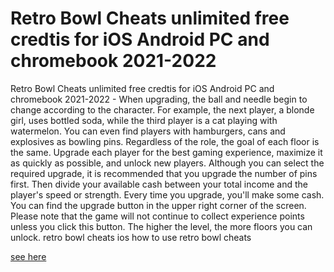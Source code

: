 # Retro Bowl Cheats unlimited free credtis for iOS Android PC and chromebook 2021-2022

Retro Bowl Cheats unlimited free credtis for iOS Android PC and chromebook 2021-2022 - When upgrading, the ball and needle begin to change according to the character. For example, the next player, a blonde girl, uses bottled soda, while the third player is a cat playing with watermelon. You can even find players with hamburgers, cans and explosives as bowling pins. Regardless of the role, the goal of each floor is the same. Upgrade each player for the best gaming experience, maximize it as quickly as possible, and unlock new players. Although you can select the required upgrade, it is recommended that you upgrade the number of pins first. Then divide your available cash between your total income and the player's speed or strength. Every time you upgrade, you'll make some cash. You can find the upgrade button in the upper right corner of the screen. Please note that the game will not continue to collect experience points unless you click this button. The higher the level, the more floors you can unlock. retro bowl cheats ios how to use retro bowl cheats

<a href="https://cheatstc.com/retro-bowl/">see here</a>
